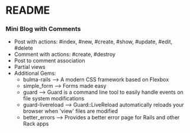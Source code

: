 # README

### Mini Blog with Comments

- Post with actions: #index, #new, #create, #show, #update, #edit, #delete
- Comment with actions: #create, #destroy
- Post to comment association
- Partial views
- Additional Gems:
    - bulma-rails --> A modern CSS framework based on Flexbox
    - simple_form --> Forms made easy
    - guard --> Guard is a command line tool to easily handle events on file system modifications
    - guard-livereload --> Guard::LiveReload automatically reloads your browser when 'view' files are modified
    - better_errors --> Provides a better error page for Rails and other Rack apps
